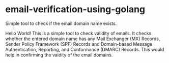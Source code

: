 # email-verification-using-golang
Simple tool to check if the email domain name exists.

Hello World! 
This is a simple tool to check validity of emails. 
It checks whether the entered domain name has any Mail Exchanger (MX) Records, Sender Policy Framework (SPF) Records and Domain-based Message Authentication, Reporting, and Conformance (DMARC) Records. This would help in confirming the vaidity of the email domains.

